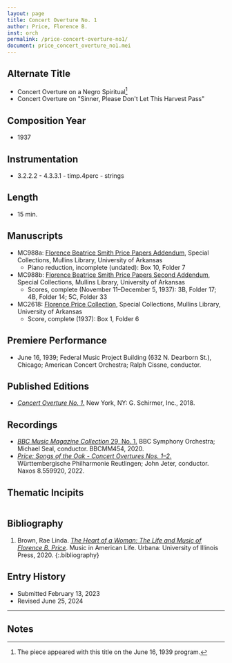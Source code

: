 ```yaml
---
layout: page
title: Concert Overture No. 1
author: Price, Florence B.
inst: orch
permalink: /price-concert-overture-no1/
document: price_concert_overture_no1.mei
---
```


## Alternate Title
- Concert Overture on a Negro Spiritual[^fn1]
- Concert Overture on "Sinner, Please Don't Let This Harvest Pass"

## Composition Year
- 1937

## Instrumentation
- 3.2.2.2 - 4.3.3.1 - timp.4perc - strings

## Length
- 15 min.

## Manuscripts
- MC988a: <a href="https://uark.as.atlas-sys.com/repositories/2/resources/1522" target="_blank">Florence Beatrice Smith Price Papers Addendum</a>, Special Collections, Mullins Library, University of Arkansas
    * Piano reduction, incomplete (undated): Box 10, Folder 7
- MC988b: <a href="https://uark.as.atlas-sys.com/repositories/2/resources/696/" target="_blank">Florence Beatrice Smith Price Papers Second Addendum</a>, Special Collections, Mullins Library, University of Arkansas
    * Scores, complete (November 11&ndash;December 5, 1937): 3B, Folder 17; 4B, Folder 14; 5C, Folder 33
- MC2618: <a href="https://uark.as.atlas-sys.com/repositories/2/resources/2618" target="_blank">Florence Price Collection</a>, Special Collections, Mullins Library, University of Arkansas
    * Score, complete (1937): Box 1, Folder 6

## Premiere Performance
- June 16, 1939; Federal Music Project Building (632 N. Dearborn St.), Chicago; American Concert Orchestra; Ralph Cissne, conductor.

## Published Editions
- <a href="https://www.wisemusicclassical.com/work/58908/Concert-Overture-No-1/" target="_blank">*Concert Overture No. 1.*</a> New York, NY: G. Schirmer, Inc., 2018.

## Recordings
- <a href="https://www.discogs.com/release/16018330-Florence-Price-BBC-Symphony-Orchestra-BBC-Symphony-Chorus-BBC-National-Orchestra-Of-Wales-Michael-Se" target="_blank">*BBC Music Magazine Collection* 29, No. 1.</a> BBC Symphony Orchestra; Michael Seal, conductor. BBCMM454, 2020.
- <a href="https://www.naxos.com/CatalogueDetail/?id=8.559920" target="_blank">*Price: Songs of the Oak - Concert Overtures Nos. 1&ndash;2.*</a> Württembergische Philharmonie Reutlingen; John Jeter, conductor. Naxos 8.559920, 2022.

## Thematic Incipits
<div id="notation" style="overflow-x: auto"></div>

## Bibliography
1. Brown, Rae Linda. <a href="https://www.worldcat.org/title/1122800180" target="_blank">*The Heart of a Woman: The Life and Music of Florence B. Price*</a>. Music in American Life. Urbana: University of Illinois Press, 2020.
{:.bibliography}

## Entry History
- Submitted February 13, 2023
- Revised June 25, 2024

---
## Notes
[^fn1]: The piece appeared with this title on the June 16, 1939 program.

